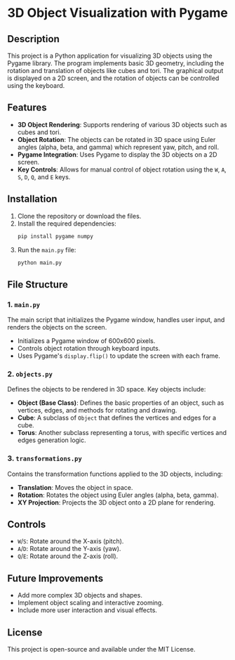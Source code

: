 # 3D Object Visualization with Pygame

## Description
This project is a Python application for visualizing 3D objects using the Pygame library. The program implements basic 3D geometry, including the rotation and translation of objects like cubes and tori. The graphical output is displayed on a 2D screen, and the rotation of objects can be controlled using the keyboard.

## Features
- **3D Object Rendering**: Supports rendering of various 3D objects such as cubes and tori.
- **Object Rotation**: The objects can be rotated in 3D space using Euler angles (alpha, beta, and gamma) which represent yaw, pitch, and roll.
- **Pygame Integration**: Uses Pygame to display the 3D objects on a 2D screen.
- **Key Controls**: Allows for manual control of object rotation using the `W`, `A`, `S`, `D`, `Q`, and `E` keys.

## Installation
1. Clone the repository or download the files.
2. Install the required dependencies:
   ```bash
   pip install pygame numpy
   ```
3. Run the `main.py` file:
   ```bash
   python main.py
   ```

## File Structure

### 1. `main.py`
The main script that initializes the Pygame window, handles user input, and renders the objects on the screen.

- Initializes a Pygame window of 600x600 pixels.
- Controls object rotation through keyboard inputs.
- Uses Pygame's `display.flip()` to update the screen with each frame.
  
### 2. `objects.py`
Defines the objects to be rendered in 3D space. Key objects include:
- **Object (Base Class)**: Defines the basic properties of an object, such as vertices, edges, and methods for rotating and drawing.
- **Cube**: A subclass of `Object` that defines the vertices and edges for a cube.
- **Torus**: Another subclass representing a torus, with specific vertices and edges generation logic.

### 3. `transformations.py`
Contains the transformation functions applied to the 3D objects, including:
- **Translation**: Moves the object in space.
- **Rotation**: Rotates the object using Euler angles (alpha, beta, gamma).
- **XY Projection**: Projects the 3D object onto a 2D plane for rendering.

## Controls
- `W`/`S`: Rotate around the X-axis (pitch).
- `A`/`D`: Rotate around the Y-axis (yaw).
- `Q`/`E`: Rotate around the Z-axis (roll).

## Future Improvements
- Add more complex 3D objects and shapes.
- Implement object scaling and interactive zooming.
- Include more user interaction and visual effects.

## License
This project is open-source and available under the MIT License.
